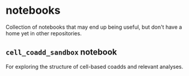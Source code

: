 # notebooks

Collection of notebooks that may end up being useful, but don't have a home yet in other repositories.

## `cell_coadd_sandbox` notebook

For exploring the structure of cell-based coadds and relevant analyses.